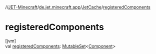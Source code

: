 //[JET-Minecraft](../../../index.md)/[de.jet.minecraft.app](../index.md)/[JetCache](index.md)/[registeredComponents](registered-components.md)

# registeredComponents

[jvm]\
val [registeredComponents](registered-components.md): [MutableSet](https://kotlinlang.org/api/latest/jvm/stdlib/kotlin.collections/-mutable-set/index.html)&lt;[Component](../../de.jet.minecraft.structure.component/-component/index.md)&gt;
